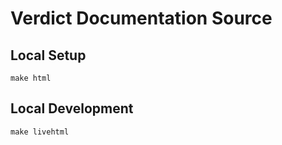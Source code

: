 # Verdict Documentation Source


## Local Setup

```
make html
```

## Local Development

```
make livehtml
```
